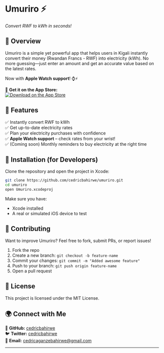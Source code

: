 # Umuriro ⚡  
_Convert RWF to kWh in seconds!_  

## 📌 **Overview**  
Umuriro is a simple yet powerful app that helps users in Kigali instantly convert their money (Rwandan Francs - RWF) into electricity (kWh). No more guessing—just enter an amount and get an accurate value based on the latest rates.  

Now with **Apple Watch support**! ⌚⚡  

📲 **Get it on the App Store:**  
[![Download on the App Store](https://developer.apple.com/assets/elements/badges/download-on-the-app-store.svg)](https://apps.apple.com/us/app/umuriro/id6743042904)  

## 🎯 **Features**  
✅ Instantly convert RWF to kWh  
✅ Get up-to-date electricity rates  
✅ Plan your electricity purchases with confidence  
✅ **Apple Watch support** – check rates from your wrist!  
✅ (Coming soon) Monthly reminders to buy electricity at the right time  

## 🚀 **Installation (for Developers)**  
Clone the repository and open the project in Xcode:  

```bash
git clone https://github.com/cedricbahirwe/umuriro.git
cd umuriro
open Umuriro.xcodeproj
```

Make sure you have:  
- Xcode installed  
- A real or simulated iOS device to test  

## 🤝 **Contributing**  
Want to improve Umuriro? Feel free to fork, submit PRs, or report issues!  

1. Fork the repo  
2. Create a new branch: `git checkout -b feature-name`  
3. Commit your changes: `git commit -m "Added awesome feature"`  
4. Push to your branch: `git push origin feature-name`  
5. Open a pull request  

## 📜 **License**  
This project is licensed under the MIT License.  

## 🌍 **Connect with Me**  
🚀 **GitHub:** [cedricbahirwe](https://github.com/cedricbahirwe)  
🐦 **Twitter:** [cedricbahirwe](https://x.com/cedricbahirwe)  
📧 **Email:** cedricaganzebahirwe@gmail.com

---
